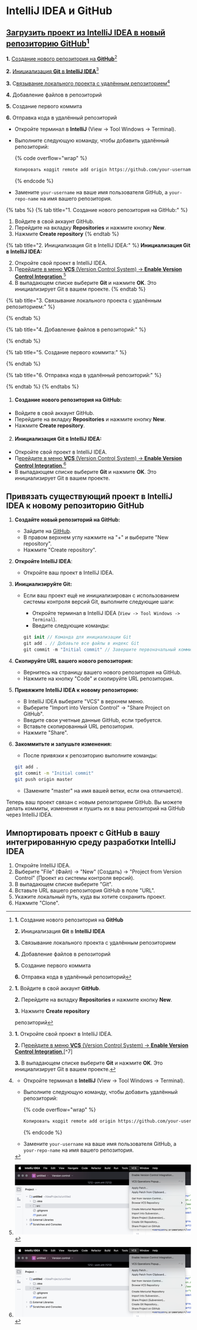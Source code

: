 # IntelliJ IDEA и GitHub

## [Загрузить проект из IntelliJ IDEA в новый репозиторию GitHub](#user-content-fn-1)[^1]

**1.** [Создание нового репозитория на **GitHub**](#user-content-fn-2)[^2]

**2.** [Инициализация **Git** в **IntelliJ IDEA**](#user-content-fn-3)[^3]

**3.** С[вязывание локального проекта с удалённым репозиторием](#user-content-fn-4)[^4]

**4.** Добавление файлов в репозиторий

**5.** Создание первого коммита

**6.** Отправка кода в удалённый репозиторий

* Откройте терминал в **IntelliJ** (View → Tool Windows → Terminal).
*   Выполните следующую команду, чтобы добавить удалённый репозиторий:

    {% code overflow="wrap" %}
    ```bash
    Копировать кодgit remote add origin https://github.com/your-username/your-repo-name.git
    ```
    {% endcode %}
* Замените `your-username` на ваше имя пользователя GitHub, а `your-repo-name` на имя вашего репозитория.

{% tabs %}
{% tab title="1. Создание нового репозитория на GitHub:" %}
1. Войдите в свой аккаунт GitHub.
2. Перейдите на вкладку **Repositories** и нажмите кнопку **New**.
3. Нажмите **Create repository**
{% endtab %}

{% tab title="2. Инициализация Git в IntelliJ IDEA:" %}
**Инициализация Git в IntelliJ IDEA:**

2. Откройте свой проект в IntelliJ IDEA.
3. П[ерейдите в меню **VCS** (Version Control System) → **Enable Version Control Integration**.](#user-content-fn-5)[^5]
4. В выпадающем списке выберите **Git** и нажмите **OK**. Это инициализирует Git в вашем проекте.
{% endtab %}

{% tab title="3. Связывание локального проекта с удалённым репозиторием:" %}

{% endtab %}

{% tab title="4. Добавление файлов в репозиторий:" %}

{% endtab %}

{% tab title="5. Создание первого коммита:" %}

{% endtab %}

{% tab title="6. Отправка кода в удалённый репозиторий:" %}

{% endtab %}
{% endtabs %}

1. #### **Создание нового репозитория на GitHub:**

* Войдите в свой аккаунт GitHub.
* Перейдите на вкладку **Repositories** и нажмите кнопку **New**.
* Нажмите **Create repository**.

2. #### **Инициализация Git в IntelliJ IDEA:**

* Откройте свой проект в IntelliJ IDEA.
* П[ерейдите в меню **VCS** (Version Control System) → **Enable Version Control Integration**.](#user-content-fn-6)[^6]
* В выпадающем списке выберите **Git** и нажмите **OK**. Это инициализирует Git в вашем проекте.

## Привязать существующий проект в IntelliJ IDEA к новому репозиторию GitHub

1. **Создайте новый репозиторий на GitHub:**
   * Зайдите на [GitHub](https://github.com/).
   * В правом верхнем углу нажмите на "+" и выберите "New repository".
   * Нажмите "Create repository".
2. **Откройте IntelliJ IDEA**:
   * Откройте ваш проект в IntelliJ IDEA.
3. **Инициализируйте Git:**
   *   Если ваш проект ещё не инициализирован с использованием системы контроля версий Git, выполните следующие шаги:

       * Откройте терминал в IntelliJ IDEA (`View -> Tool Windows -> Terminal`).
       * Введите следующие команды:

       ```swift
       git init // Команда для инициализации Git
       git add . // Добавьте все файлы в индекс Git
       git commit -m "Initial commit" // Завершите первоначальный коммит
       ```
4. **Скопируйте URL вашего нового репозитория:**
   * Вернитесь на страницу вашего нового репозитория на GitHub.
   * Нажмите на кнопку "Code" и скопируйте URL репозитория.
5. **Привяжите IntelliJ IDEA к новому репозиторию:**
   * В IntelliJ IDEA выберите "VCS" в верхнем меню.
   * Выберите "Import into Version Control" -> "Share Project on GitHub".
   * Введите свои учетные данные GitHub, если требуется.
   * Вставьте скопированный URL репозитория.
   * Нажмите "Share".
6.  **Закоммитьте и запушьте изменения:**

    * После привязки к репозиторию выполните команды:

    ```bash
    git add .
    git commit -m "Initial commit"
    git push origin master
    ```

    * (Замените "master" на имя вашей ветки, если она отличается).

Теперь ваш проект связан с новым репозиторием GitHub. Вы можете делать коммиты, изменения и пушить их в ваш репозиторий на GitHub через IntelliJ IDEA.



## Импортировать проект с GitHub в вашу интегрированную среду разработки IntelliJ IDEA

1. Откройте IntelliJ IDEA.
2. Выберите "File" (Файл) -> "New" (Создать) -> "Project from Version Control" (Проект из системы контроля версий).
3. В выпадающем списке выберите "Git".
4. Вставьте URL вашего репозитория GitHub в поле "URL".
5. Укажите локальный путь, куда вы хотите сохранить проект.
6. Нажмите "Clone".

[^1]: **1.** Создание нового репозитория на **GitHub**

    **2.** Инициализация **Git** в **IntelliJ IDEA**

    **3.** Связывание локального проекта с удалённым репозиторием

    **4.** Добавление файлов в репозиторий

    **5.** Создание первого коммита

    **6.** Отправка кода в удалённый репозиторий

[^2]: **1.** Войдите в свой аккаунт **GitHub**.

    **2.** Перейдите на вкладку **Repositories** и нажмите кнопку **New**.

    **3.** Нажмите **Create repository**

    репозиторий

[^3]: **1.** Откройте свой проект в IntelliJ IDEA.

    **2.** П[ерейдите в меню **VCS** (Version Control System) → **Enable Version Control Integration**.](#user-content-fn-7)[^7]

    **3.** В выпадающем списке выберите **Git** и нажмите **OK**. Это инициализирует Git в вашем проекте.

[^4]: 

    * Откройте терминал в **IntelliJ** (View → Tool Windows → Terminal).

    <!---->

    *   Выполните следующую команду, чтобы добавить удалённый репозиторий:

        {% code overflow="wrap" %}
        ```bash
        Копировать кодgit remote add origin https://github.com/your-username/your-repo-name.git
        ```
        {% endcode %}

    <!---->

    * Замените `your-username` на ваше имя пользователя GitHub, а `your-repo-name` на имя вашего репозитория.

[^5]: ![](<.gitbook/assets/Снимок экрана 2024-09-18 в 11.11.21.png>)

[^6]: ![](<.gitbook/assets/Снимок экрана 2024-09-18 в 11.11.21.png>)
